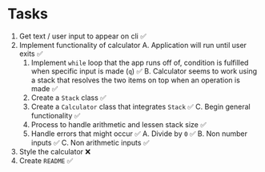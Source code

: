 # Tasks
1. Get text / user input to appear on cli ✅
2. Implement functionality of calculator
  A. Application will run until user exits ✅
    1. Implement `while` loop that the app runs off of, condition is fulfilled when specific input is made (`q`) ✅
  B. Calculator seems to work using a stack that resolves the two items on top when an operation is made ✅
    1. Create a `Stack` class ✅
    2. Create a `Calculator` class that integrates `Stack` ✅
  C. Begin general functionality ✅
    1. Process to handle arithmetic and lessen stack size ✅
    2. Handle errors that might occur ✅
      A. Divide by `0` ✅
      B. Non number inputs ✅
      C. Non arithmetic inputs ✅
3. Style the calculator ❌
4. Create `README` ✅